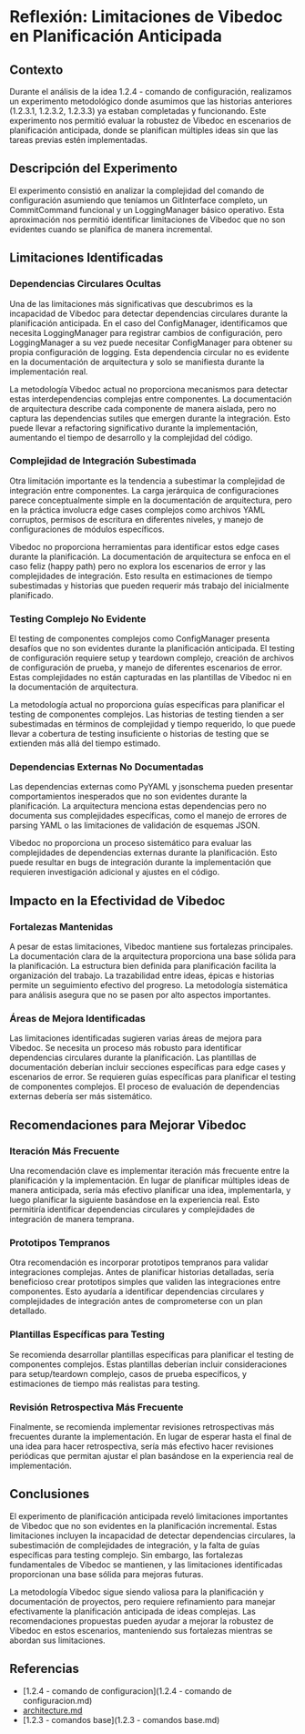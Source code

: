 # Reflexión: Limitaciones de Vibedoc en Planificación Anticipada

## Contexto

Durante el análisis de la idea 1.2.4 - comando de configuración, realizamos un experimento metodológico donde asumimos que las historias anteriores (1.2.3.1, 1.2.3.2, 1.2.3.3) ya estaban completadas y funcionando. Este experimento nos permitió evaluar la robustez de Vibedoc en escenarios de planificación anticipada, donde se planifican múltiples ideas sin que las tareas previas estén implementadas.

## Descripción del Experimento

El experimento consistió en analizar la complejidad del comando de configuración asumiendo que teníamos un GitInterface completo, un CommitCommand funcional y un LoggingManager básico operativo. Esta aproximación nos permitió identificar limitaciones de Vibedoc que no son evidentes cuando se planifica de manera incremental.

## Limitaciones Identificadas

### Dependencias Circulares Ocultas

Una de las limitaciones más significativas que descubrimos es la incapacidad de Vibedoc para detectar dependencias circulares durante la planificación anticipada. En el caso del ConfigManager, identificamos que necesita LoggingManager para registrar cambios de configuración, pero LoggingManager a su vez puede necesitar ConfigManager para obtener su propia configuración de logging. Esta dependencia circular no es evidente en la documentación de arquitectura y solo se manifiesta durante la implementación real.

La metodología Vibedoc actual no proporciona mecanismos para detectar estas interdependencias complejas entre componentes. La documentación de arquitectura describe cada componente de manera aislada, pero no captura las dependencias sutiles que emergen durante la integración. Esto puede llevar a refactoring significativo durante la implementación, aumentando el tiempo de desarrollo y la complejidad del código.

### Complejidad de Integración Subestimada

Otra limitación importante es la tendencia a subestimar la complejidad de integración entre componentes. La carga jerárquica de configuraciones parece conceptualmente simple en la documentación de arquitectura, pero en la práctica involucra edge cases complejos como archivos YAML corruptos, permisos de escritura en diferentes niveles, y manejo de configuraciones de módulos específicos.

Vibedoc no proporciona herramientas para identificar estos edge cases durante la planificación. La documentación de arquitectura se enfoca en el caso feliz (happy path) pero no explora los escenarios de error y las complejidades de integración. Esto resulta en estimaciones de tiempo subestimadas y historias que pueden requerir más trabajo del inicialmente planificado.

### Testing Complejo No Evidente

El testing de componentes complejos como ConfigManager presenta desafíos que no son evidentes durante la planificación anticipada. El testing de configuración requiere setup y teardown complejo, creación de archivos de configuración de prueba, y manejo de diferentes escenarios de error. Estas complejidades no están capturadas en las plantillas de Vibedoc ni en la documentación de arquitectura.

La metodología actual no proporciona guías específicas para planificar el testing de componentes complejos. Las historias de testing tienden a ser subestimadas en términos de complejidad y tiempo requerido, lo que puede llevar a cobertura de testing insuficiente o historias de testing que se extienden más allá del tiempo estimado.

### Dependencias Externas No Documentadas

Las dependencias externas como PyYAML y jsonschema pueden presentar comportamientos inesperados que no son evidentes durante la planificación. La arquitectura menciona estas dependencias pero no documenta sus complejidades específicas, como el manejo de errores de parsing YAML o las limitaciones de validación de esquemas JSON.

Vibedoc no proporciona un proceso sistemático para evaluar las complejidades de dependencias externas durante la planificación. Esto puede resultar en bugs de integración durante la implementación que requieren investigación adicional y ajustes en el código.

## Impacto en la Efectividad de Vibedoc

### Fortalezas Mantenidas

A pesar de estas limitaciones, Vibedoc mantiene sus fortalezas principales. La documentación clara de la arquitectura proporciona una base sólida para la planificación. La estructura bien definida para planificación facilita la organización del trabajo. La trazabilidad entre ideas, épicas e historias permite un seguimiento efectivo del progreso. La metodología sistemática para análisis asegura que no se pasen por alto aspectos importantes.

### Áreas de Mejora Identificadas

Las limitaciones identificadas sugieren varias áreas de mejora para Vibedoc. Se necesita un proceso más robusto para identificar dependencias circulares durante la planificación. Las plantillas de documentación deberían incluir secciones específicas para edge cases y escenarios de error. Se requieren guías específicas para planificar el testing de componentes complejos. El proceso de evaluación de dependencias externas debería ser más sistemático.

## Recomendaciones para Mejorar Vibedoc

### Iteración Más Frecuente

Una recomendación clave es implementar iteración más frecuente entre la planificación y la implementación. En lugar de planificar múltiples ideas de manera anticipada, sería más efectivo planificar una idea, implementarla, y luego planificar la siguiente basándose en la experiencia real. Esto permitiría identificar dependencias circulares y complejidades de integración de manera temprana.

### Prototipos Tempranos

Otra recomendación es incorporar prototipos tempranos para validar integraciones complejas. Antes de planificar historias detalladas, sería beneficioso crear prototipos simples que validen las integraciones entre componentes. Esto ayudaría a identificar dependencias circulares y complejidades de integración antes de comprometerse con un plan detallado.

### Plantillas Específicas para Testing

Se recomienda desarrollar plantillas específicas para planificar el testing de componentes complejos. Estas plantillas deberían incluir consideraciones para setup/teardown complejo, casos de prueba específicos, y estimaciones de tiempo más realistas para testing.

### Revisión Retrospectiva Más Frecuente

Finalmente, se recomienda implementar revisiones retrospectivas más frecuentes durante la implementación. En lugar de esperar hasta el final de una idea para hacer retrospectiva, sería más efectivo hacer revisiones periódicas que permitan ajustar el plan basándose en la experiencia real de implementación.

## Conclusiones

El experimento de planificación anticipada reveló limitaciones importantes de Vibedoc que no son evidentes en la planificación incremental. Estas limitaciones incluyen la incapacidad de detectar dependencias circulares, la subestimación de complejidades de integración, y la falta de guías específicas para testing complejo. Sin embargo, las fortalezas fundamentales de Vibedoc se mantienen, y las limitaciones identificadas proporcionan una base sólida para mejoras futuras.

La metodología Vibedoc sigue siendo valiosa para la planificación y documentación de proyectos, pero requiere refinamiento para manejar efectivamente la planificación anticipada de ideas complejas. Las recomendaciones propuestas pueden ayudar a mejorar la robustez de Vibedoc en estos escenarios, manteniendo sus fortalezas mientras se abordan sus limitaciones.

## Referencias

- [1.2.4 - comando de configuracion](1.2.4 - comando de configuracion.md)
- [architecture.md](../architecture.md)
- [1.2.3 - comandos base](1.2.3 - comandos base.md)
